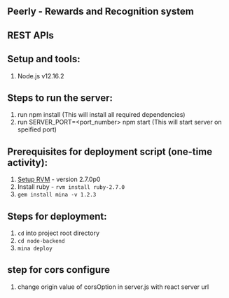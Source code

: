 ## Peerly - Rewards and Recognition system
## REST APIs

## Setup and tools:

1. Node.js v12.16.2


## Steps to run the server:
1. run npm install  (This will install all required dependencies)
2. run SERVER_PORT=<port_number> npm start (This will start server on speified port)


## Prerequisites for deployment script (one-time activity):
1. [Setup RVM](https://rvm.io/rvm/install) - version 2.7.0p0
2. Install ruby - `rvm install ruby-2.7.0`
3. `gem install mina -v 1.2.3`


## Steps for deployment:

1. `cd` into project root directory
2. `cd node-backend`
3. `mina deploy`

## step for cors configure
1. change origin value of corsOption in server.js with react server url